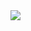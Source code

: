 <img src="https://github.com/milliwonkim/react-js-redux-simple-setup-example/blob/master/redux-logger.png" >
